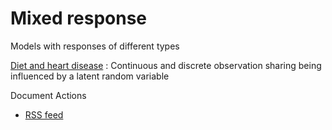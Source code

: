 #  Mixed response

Models with responses of different types

[Diet and heart disease][1]
:  Continuous and discrete observation sharing being influenced by a latent random variable

Document Actions

* [RSS feed][2]

[1]: diet-and-heart-disease.html
[2]: RSS ""
